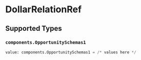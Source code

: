 # DollarRelationRef


## Supported Types

### `components.OpportunitySchemas1`

```python
value: components.OpportunitySchemas1 = /* values here */
```

